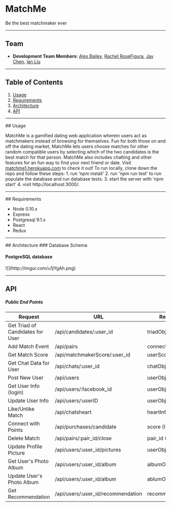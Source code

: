 # MatchMe
Be the best matchmaker ever

<hr>

## Team

 - __Development Team Members__: [Alex Bailey](https://github.com/staybailey), [Rachel RoseFigura](https://github.com/rachelrf), [Jay Chen](https://github.com/jchen85), [Ian Liu](https://github.com/ianbruin)
 
<hr>

## Table of Contents

1. [Usage](#Usage)
1. [Requirements](#requirements)
1. [Architecture](#architecture)
1. [API](#api)

<hr>
## Usage

MatchMe is a gamified dating web application wherein users act as matchmakers instead of browsing for themselves. Fun for both those on and off the dating market, MatchMe lets users choose matches for other random compatible users by selecting which of the two candidates is the best match for that person. MatchMe also includes chatting and other features for an fun way to find your next friend or date. Visit [matchme1.herokuapp.com](http://matchme1.herokuapp.com) to check it out! To run locally, clone down the repo and follow these steps: 1. run 'npm install' 2. run 'npm run test' to run populate the database and run database tests. 3. start the server with 'npm start' 4. visit http://localhost:3000/.

<hr>
## Requirements

- Node 0.10.x
- Express 
- Postgresql 9.1.x
- React 
- Redux 

<hr>
## Architecture
### Database Schema
<h4>PostgreSQL database</h4>
![](http://imgur.com/u1jYgAh.png)

<hr>

## API
##### Public End Points
|Request|URL|Response|
|---|---|---|
|Get Triad of Candidates for User|/api/candidates/:user_id|triadObj|
|Add Match Event|/api/pairs|connectedPairObj || false|
|Get Match Score|/api/matchmakerScore/:user_id|userScoreObj|
|Get Chat Data for User|/api/chats/:user_id|chatObj|
|Post New User|/api/users|userObj|
|Get User Info (login)|/api/users/:facebook_id|userObj|
|Update User Info|/api/users/:userID|userObj|
|Like/Unlike Match|/api/chatsheart|heartInfoObj|
|Connect with Points|/api/purchases/candidate|score (Int)|
|Delete Match|/api/pairs/:pair_id/close|pair_id (Int)|
|Update Profile Picture|/api/users/:user_id/pictures |userObj|
|Get User's Photo Album|/api/users/:user_id/album |albumObj|
|Update User's Photo Album|/api/users/:user_id/album |ablumObj|
|Get Recommendation|/api/users/:user_id/recommendation |recommendationObj|
